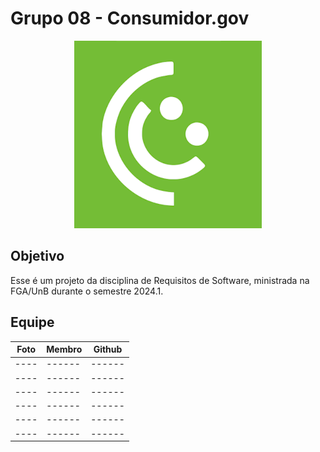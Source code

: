 # Grupo 08 - Consumidor.gov

<div align="center">
<img src="Logo.png" aly="Consumidor.gov_logo" style="width: 300px">
</div>

## Objetivo
Esse é um projeto da disciplina de Requisitos de Software, ministrada na FGA/UnB durante o semestre 2024.1.
## Equipe
|Foto|Membro|Github|
|----|------|------|
|----|------|------|
|----|------|------|
|----|------|------|
|----|------|------|
|----|------|------|
|----|------|------|
